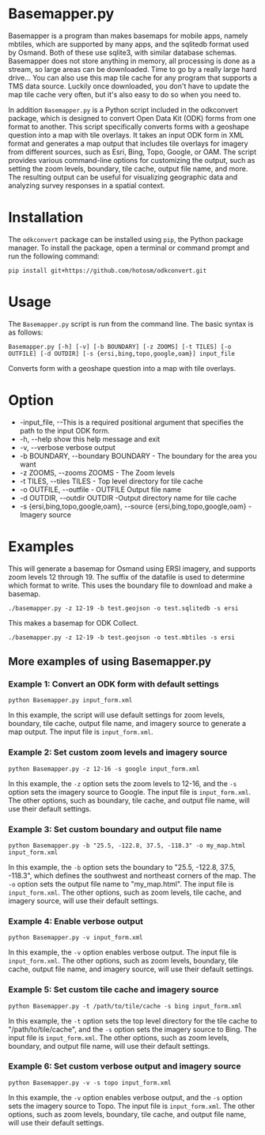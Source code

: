 # Basemapper.py

Basemapper is a program than makes basemaps for mobile apps, namely
mbtiles, which are supported by many apps, and the sqlitedb format
used by Osmand. Both of these use sqlite3, with similar database
schemas. Basemapper does not store anything in memory, all processing
is done as a stream, so large areas can be downloaded. Time to go by a
really large hard drive... You can also use this map tile cache for
any program that supports a TMS data source. Luckily once downloaded,
you don't have to update the map tile cache very often, but it's also
easy to do so when you need to.

In addition `Basemapper.py` is a Python script included in the odkconvert package, which is designed to convert Open Data Kit (ODK) forms from one format to another. This script specifically converts forms with a geoshape question into a map with tile overlays. It takes an input ODK form in XML format and generates a map output that includes tile overlays for imagery from different sources, such as Esri, Bing, Topo, Google, or OAM. The script provides various command-line options for customizing the output, such as setting the zoom levels, boundary, tile cache, output file name, and more. The resulting output can be useful for visualizing geographic data and analyzing survey responses in a spatial context.

# Installation
The `odkconvert` package can be installed using `pip`, the Python package manager. To install the package, open a terminal or command prompt and run the following command:

    pip install git+https://github.com/hotosm/odkconvert.git

# Usage
The `Basemapper.py` script is run from the command line. The basic syntax is as follows:

    Basemapper.py [-h] [-v] [-b BOUNDARY] [-z ZOOMS] [-t TILES] [-o OUTFILE] [-d OUTDIR] [-s {ersi,bing,topo,google,oam}] input_file

Converts form with a geoshape question into a map with tile overlays.

# Option
- -input_file, --This is a required positional argument that specifies the path to the input ODK form.
- -h, --help show this help message and exit
- -v, --verbose verbose output
- -b BOUNDARY, --boundary BOUNDARY - The boundary for the area you want
- -z ZOOMS, --zooms ZOOMS - The Zoom levels
- -t TILES, --tiles TILES - Top level directory for tile cache
- -o OUTFILE, --outfile - OUTFILE Output file name
- -d OUTDIR, --outdir OUTDIR -Output directory name for tile cache
- -s {ersi,bing,topo,google,oam}, --source {ersi,bing,topo,google,oam} - Imagery source

# Examples

This will generate a basemap for Osmand using ERSI imagery, and
supports zoom levels 12 through 19. The suffix of the datafile is
used to determine which format to write. This uses the boundary file
to download and make a basemap.

    ./basemapper.py -z 12-19 -b test.geojson -o test.sqlitedb -s ersi

This makes a basemap for ODK Collect.

    ./basemapper.py -z 12-19 -b test.geojson -o test.mbtiles -s ersi

## More examples of using Basemapper.py

### Example 1: Convert an ODK form with default settings

    python Basemapper.py input_form.xml

In this example, the script will use default settings for zoom levels, boundary, tile cache, output file name, and imagery source to generate a map output. The input file is `input_form.xml`.

### Example 2: Set custom zoom levels and imagery source

    python Basemapper.py -z 12-16 -s google input_form.xml

In this example, the `-z` option sets the zoom levels to 12-16, and the `-s` option sets the imagery source to Google. The input file is `input_form.xml`. The other options, such as boundary, tile cache, and output file name, will use their default settings.

### Example 3: Set custom boundary and output file name

    python Basemapper.py -b "25.5, -122.8, 37.5, -118.3" -o my_map.html input_form.xml

In this example, the `-b` option sets the boundary to "25.5, -122.8, 37.5, -118.3", which defines the southwest and northeast corners of the map. The `-o` option sets the output file name to "my_map.html". The input file is `input_form.xml`. The other options, such as zoom levels, tile cache, and imagery source, will use their default settings.

### Example 4: Enable verbose output

    python Basemapper.py -v input_form.xml

In this example, the `-v` option enables verbose output. The input file is `input_form.xml`. The other options, such as zoom levels, boundary, tile cache, output file name, and imagery source, will use their default settings.

### Example 5: Set custom tile cache and imagery source

    python Basemapper.py -t /path/to/tile/cache -s bing input_form.xml

In this example, the `-t` option sets the top level directory for the tile cache to "/path/to/tile/cache", and the `-s` option sets the imagery source to Bing. The input file is `input_form.xml`. The other options, such as zoom levels, boundary, and output file name, will use their default settings.

### Example 6: Set custom verbose output and imagery source

    python Basemapper.py -v -s topo input_form.xml

In this example, the `-v` option enables verbose output, and the `-s` option sets the imagery source to Topo. The input file is `input_form.xml`. The other options, such as zoom levels, boundary, tile cache, and output file name, will use their default settings.
